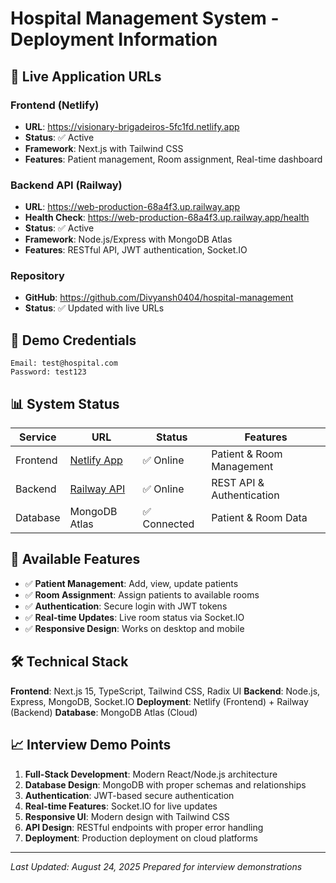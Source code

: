 # Hospital Management System - Deployment Information

## 🚀 Live Application URLs

### Frontend (Netlify)
- **URL**: https://visionary-brigadeiros-5fc1fd.netlify.app
- **Status**: ✅ Active
- **Framework**: Next.js with Tailwind CSS
- **Features**: Patient management, Room assignment, Real-time dashboard

### Backend API (Railway)
- **URL**: https://web-production-68a4f3.up.railway.app
- **Health Check**: https://web-production-68a4f3.up.railway.app/health
- **Status**: ✅ Active
- **Framework**: Node.js/Express with MongoDB Atlas
- **Features**: RESTful API, JWT authentication, Socket.IO

### Repository
- **GitHub**: https://github.com/Divyansh0404/hospital-management
- **Status**: ✅ Updated with live URLs

## 🔐 Demo Credentials

```
Email: test@hospital.com
Password: test123
```

## 📊 System Status

| Service | URL | Status | Features |
|---------|-----|--------|----------|
| Frontend | [Netlify App](https://visionary-brigadeiros-5fc1fd.netlify.app) | ✅ Online | Patient & Room Management |
| Backend | [Railway API](https://web-production-68a4f3.up.railway.app) | ✅ Online | REST API & Authentication |
| Database | MongoDB Atlas | ✅ Connected | Patient & Room Data |

## 🏥 Available Features

- ✅ **Patient Management**: Add, view, update patients
- ✅ **Room Assignment**: Assign patients to available rooms
- ✅ **Authentication**: Secure login with JWT tokens
- ✅ **Real-time Updates**: Live room status via Socket.IO
- ✅ **Responsive Design**: Works on desktop and mobile

## 🛠 Technical Stack

**Frontend**: Next.js 15, TypeScript, Tailwind CSS, Radix UI
**Backend**: Node.js, Express, MongoDB, Socket.IO
**Deployment**: Netlify (Frontend) + Railway (Backend)
**Database**: MongoDB Atlas (Cloud)

## 📈 Interview Demo Points

1. **Full-Stack Development**: Modern React/Node.js architecture
2. **Database Design**: MongoDB with proper schemas and relationships
3. **Authentication**: JWT-based secure authentication
4. **Real-time Features**: Socket.IO for live updates
5. **Responsive UI**: Modern design with Tailwind CSS
6. **API Design**: RESTful endpoints with proper error handling
7. **Deployment**: Production deployment on cloud platforms

---

*Last Updated: August 24, 2025*
*Prepared for interview demonstrations*
